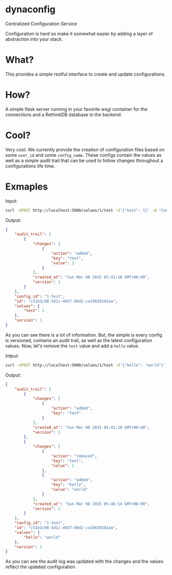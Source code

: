 # dynaconfig
Centralized Configuration Service

Configuration is hard so make it somewhat easier by adding a layer of abstraction into your stack.

# What?

This provides a simple restful interface to create and update configurations.

# How?

A simple flask server running in your favorite wsgi container for the connections and a RethinkDB database in the backend.

# Cool?

Very cool. We currently provide the creation of configuration files based on some `user_id` and some `config_name`. These configs contain the values as well as a simple audit trail that can be used to follow changes throughout a configurations life time.

# Exmaples

Input:
```bash
curl -XPOST http://localhost:5000/values/1/test -d'{"test": 1}' -H "Content-Type: application/json"
```

Output:
```json
{
    "audit_trail": [
        {
            "changes": [
                {
                    "action": "added",
                    "key": "test",
                    "value": 1
                }
            ],
            "created_at": "Sun Mar 08 2015 05:41:10 GMT+00:00",
            "version": 1
        }
    ],
    "config_id": "1-test",
    "id": "c51b1c98-5d1c-4657-86d2-ca19020192aa",
    "values": {
        "test": 1
    },
    "version": 1
}
```

As you can see there is a lot of information. But, the simple is every config is versioned, contains an audit trail, as well as the latest configuration values. Now, let's remove the `test` value and add a `hello` value.

Intput:
```bash
curl -XPOST http://localhost:5000/values/1/test -d'{"hello": "world"}' -H "Content-Type: application/json"
```

Output:
```json
{
    "audit_trail": [
        {
            "changes": [
                {
                    "action": "added",
                    "key": "test"
                }
            ],
            "created_at": "Sun Mar 08 2015 05:41:10 GMT+00:00",
            "version": 1
        },
        {
            "changes": [
                {
                    "action": "removed",
                    "key": "test",
                    "value": 1
                },
                {
                    "action": "added",
                    "key": "hello",
                    "value": "world"
                }
            ],
            "created_at": "Sun Mar 08 2015 05:46:14 GMT+00:00",
            "version": 2
        }
    ],
    "config_id": "1-test",
    "id": "c51b1c98-5d1c-4657-86d2-ca19020192aa",
    "values": {
        "hello": "world"
    },
    "version": 2
}
```

As you can see the audit log was updated with the changes and the values reflect the updated configuration.
